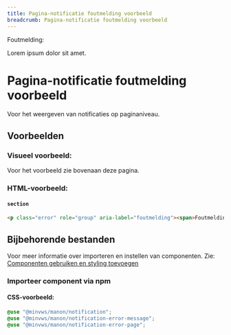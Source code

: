```yaml
---
title: Pagina-notificatie foutmelding voorbeeld
breadcrumb: Pagina-notificatie foutmelding voorbeeld
---
```


<section class="error" role="group" aria-label="foutmelding">
  <div>
    <span>Foutmelding:</span>
    <p>Lorem ipsum dolor sit amet.</p>
  </div>
</section>

<h1 id="introduction">Pagina-notificatie foutmelding voorbeeld</h1>

Voor het weergeven van notificaties op paginaniveau.

<h2 id="examples">Voorbeelden</h2>

### Visueel voorbeeld:

Voor het voorbeeld zie bovenaan deze pagina.

### HTML-voorbeeld:

#### `section`

```html
<p class="error" role="group" aria-label="foutmelding"><span>Foutmelding:</span> Lorem ipsum dolor sit.</p>
```

<h2 id="requirements">Bijbehorende bestanden</h2>

Voor meer informatie over importeren en instellen van componenten. Zie:
[Componenten gebruiken en styling toevoegen](/getting-started/installation)

### Importeer component via npm

#### CSS-voorbeeld:

```css
@use "@minvws/manon/notification";
@use "@minvws/manon/notification-error-message";
@use "@minvws/manon/notification-error-page";
```
